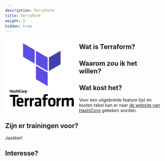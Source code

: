 ```yaml
---
description: Terraform
title: Terraform
weight: 3
hidden: true
---
```


<img src="./Terraform.svg" style="float:left; width: 240px;"/>

## Wat is Terraform?


## Waarom zou ik het willen?


## Wat kost het?
Voor een uitgebreide feature lijst en kosten tabel kan er naar [de website van HashiCorp](https://www.hashicorp.com/products/terraform/pricing) gekeken worden.

## Zijn er trainingen voor?
Jazeker!

## Interesse?